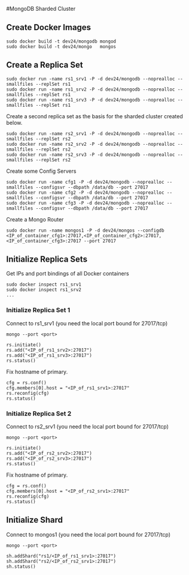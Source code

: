 #MongoDB Sharded Cluster

## Create Docker Images

```
sudo docker build -t dev24/mongodb mongod
sudo docker build -t dev24/mongo   mongos
```

## Create a Replica Set

```
sudo docker run -name rs1_srv1 -P -d dev24/mongodb --noprealloc --smallfiles --replSet rs1
sudo docker run -name rs1_srv2 -P -d dev24/mongodb --noprealloc --smallfiles --replSet rs1
sudo docker run -name rs1_srv3 -P -d dev24/mongodb --noprealloc --smallfiles --replSet rs1
```

Create a second replica set as the basis for the sharded cluster created below.

```
sudo docker run -name rs2_srv1 -P -d dev24/mongodb --noprealloc --smallfiles --replSet rs2
sudo docker run -name rs2_srv2 -P -d dev24/mongodb --noprealloc --smallfiles --replSet rs2
sudo docker run -name rs2_srv3 -P -d dev24/mongodb --noprealloc --smallfiles --replSet rs2
```

Create some Config Servers

```
sudo docker run -name cfg1 -P -d dev24/mongodb --noprealloc --smallfiles --configsvr --dbpath /data/db --port 27017
sudo docker run -name cfg2 -P -d dev24/mongodb --noprealloc --smallfiles --configsvr --dbpath /data/db --port 27017
sudo docker run -name cfg3 -P -d dev24/mongodb --noprealloc --smallfiles --configsvr --dbpath /data/db --port 27017
```

Create a Mongo Router

```
sudo docker run -name mongos1 -P -d dev24/mongos --configdb <IP_of_container_cfg1>:27017,<IP_of_container_cfg2>:27017,<IP_of_container_cfg3>:27017 --port 27017
```

## Initialize Replica Sets

Get IPs and port bindings of all Docker containers

```
sudo docker inspect rs1_srv1
sudo docker inspect rs1_srv2
...
```

### Initialize Replica Set 1

Connect to rs1_srv1 (you need the local port bound for 27017/tcp)

```
mongo --port <port>

rs.initiate()
rs.add("<IP_of_rs1_srv2>:27017")
rs.add("<IP_of_rs1_srv3>:27017")
rs.status()
```

Fix hostname of primary.

```
cfg = rs.conf()
cfg.members[0].host = "<IP_of_rs1_srv1>:27017"
rs.reconfig(cfg)
rs.status()
```

### Initialize Replica Set 2

Connect to rs2_srv1 (you need the local port bound for 27017/tcp)

```
mongo --port <port>

rs.initiate()
rs.add("<IP_of_rs2_srv2>:27017")
rs.add("<IP_of_rs2_srv3>:27017")
rs.status()
```

Fix hostname of primary.

```
cfg = rs.conf()
cfg.members[0].host = "<IP_of_rs2_srv1>:27017"
rs.reconfig(cfg)
rs.status()
```

## Initialize Shard

Connect to mongos1 (you need the local port bound for 27017/tcp)

```
mongo --port <port>

sh.addShard("rs1/<IP_of_rs1_srv1>:27017")
sh.addShard("rs2/<IP_of_rs2_srv1>:27017")
sh.status()
```

